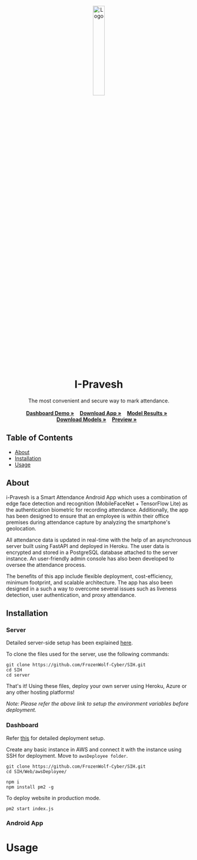 <div id="top"></div>

<br />
<div align="center">
    <img src="https://user-images.githubusercontent.com/57902078/188271435-600577ed-9f26-432f-87a1-30d90741d301.jpg" alt="Logo" width="25%" height="25%">
  </a>

  <p align="center"  style="text-align:center">
    <h1>I-Pravesh</h1>
    The most convenient and secure way to mark attendance.
    <br><br>
    <a href="http://35.89.24.75:5000/"><strong>Dashboard Demo »</strong></a> &nbsp;&nbsp;
    <a href="https://github.com/FrozenWolf-Cyber/SIH/blob/dl_models/README.md"><strong>Download App »</strong></a> &nbsp;&nbsp;
    <a href="https://github.com/FrozenWolf-Cyber/SIH/blob/dl_models/README.md"><strong>Model Results »</strong></a> &nbsp;&nbsp;</br>
    <a href="https://github.com/FrozenWolf-Cyber/SIH/tree/dl_models/saved_models"><strong>Download Models »</strong></a> &nbsp;&nbsp;
    <a href="https://github.com/FrozenWolf-Cyber/SIH/blob/dl_models/README.md"><strong>Preview »</strong></a> &nbsp;&nbsp;
  </p>
</div>


## Table of Contents
   * [About](About)
   * [Installation](Installation)
   * [Usage](Usage)

## About
i-Pravesh is a Smart Attendance Android App which uses a combination of edge face detection and recognition (MobileFaceNet + TensorFlow Lite) as the authentication biometric for recording attendance. Additionally, the app has been designed to ensure that an employee is within their office premises during attendance capture by analyzing the smartphone's geolocation.

All attendance data is updated in real-time with the help of an asynchronous server built using FastAPI and deployed in Heroku. The user data is encrypted and stored in a PostgreSQL database attached to the server instance. An user-friendly admin console has also been developed to oversee the attendance process.

The benefits of this app include flexible deployment, cost-efficiency, minimum footprint, and scalable architecture. The app has also been designed in a such a way to overcome several issues such as liveness detection, user authentication, and proxy attendance.


## Installation

### Server

Detailed server-side setup has been explained [here](https://github.com/FrozenWolf-Cyber/SIH/tree/master/server).

To clone the files used for the server, use the following commands:
```shell
git clone https://github.com/FrozenWolf-Cyber/SIH.git
cd SIH
cd server
```

That's it! Using these files, deploy your own server using Heroku, Azure or any other hosting platforms!

*Note:* _Please refer the above link to setup the environment variables before deployment._

### Dashboard

Refer [this](https://github.com/FrozenWolf-Cyber/SIH/tree/master/Web) for detailed deployment setup.

Create any basic instance in AWS and connect it with the instance using SSH for deployment.
Move to ```awsDeployee folder```.
```shell
git clone https://github.com/FrozenWolf-Cyber/SIH.git
cd SIH/Web/awsDeployee/
```

```shell
npm i
npm install pm2 -g
```
To deploy website in production mode.
```shell
pm2 start index.js
```

### Android App

Usage
=====
